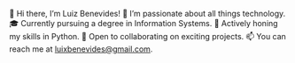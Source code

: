 👋 Hi there, I’m Luiz Benevides!
👀 I’m passionate about all things technology.
🎓 Currently pursuing a degree in Information Systems.
🌱 Actively honing my skills in Python.
💼 Open to collaborating on exciting projects.
📫 You can reach me at luixbenevides@gmail.com.

<!---
BenevidesLuiz/BenevidesLuiz is a ✨ special ✨ repository because its `README.md` (this file) appears on your GitHub profile.
You can click the Preview link to take a look at your changes.
--->
